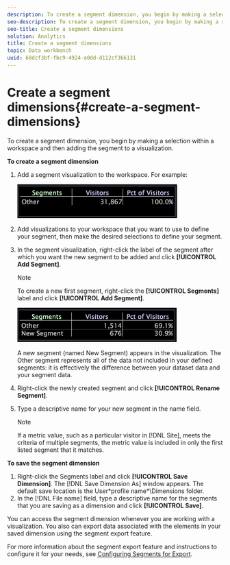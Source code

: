 ```yaml
---
description: To create a segment dimension, you begin by making a selection within a workspace and then adding the segment to a visualization.
seo-description: To create a segment dimension, you begin by making a selection within a workspace and then adding the segment to a visualization.
seo-title: Create a segment dimensions
solution: Analytics
title: Create a segment dimensions
topic: Data workbench
uuid: 68dcf3bf-fbc9-4924-a0dd-d112cf366131
---
```


# Create a segment dimensions{#create-a-segment-dimensions}

To create a segment dimension, you begin by making a selection within a workspace and then adding the segment to a visualization.

 **To create a segment dimension**

1. Add a segment visualization to the workspace. For example:

   ![](assets/vis_Segment.png)

1. Add visualizations to your workspace that you want to use to define your segment, then make the desired selections to define your segment. 
1. In the segment visualization, right-click the label of the segment after which you want the new segment to be added and click **[!UICONTROL Add Segment]**.

   >[!NOTE]
   >
   >To create a new first segment, right-click the **[!UICONTROL Segments]** label and click **[!UICONTROL Add Segment]**.

   ![](assets/vis_SegmentNew.png)

   A new segment (named New Segment) appears in the visualization. The Other segment represents all of the data not included in your defined segments: it is effectively the difference between your dataset data and your segment data. 

1. Right-click the newly created segment and click **[!UICONTROL Rename Segment]**. 
1. Type a descriptive name for your new segment in the name field.

   >[!NOTE]
   >
   >If a metric value, such as a particular visitor in [!DNL Site], meets the criteria of multiple segments, the metric value is included in only the first listed segment that it matches.

**To save the segment dimension**

1. Right-click the Segments label and click **[!UICONTROL Save Dimension]**. The [!DNL Save Dimension As] window appears. The default save location is the User\*profile name*\Dimensions folder. 
1. In the [!DNL File name] field, type a descriptive name for the segments that you are saving as a dimension and click **[!UICONTROL Save]**.

You can access the segment dimension whenever you are working with a visualization. You also can export data associated with the elements in your saved dimension using the segment export feature.

For more information about the segment export feature and instructions to configure it for your needs, see [Configuring Segments for Export](../../../../home/c-get-started/c-exp-data-seg-exp/t-config-sgts-expt.md#task-8857f221fa66463990ec9b60db6db372). 
